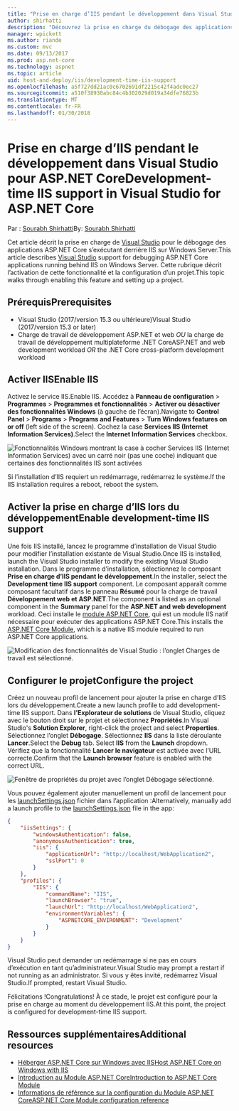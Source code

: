```yaml
---
title: "Prise en charge d’IIS pendant le développement dans Visual Studio pour ASP.NET Core"
author: shirhatti
description: "Découvrez la prise en charge du débogage des applications ASP.NET Core lors de l’exécution derrière IIS sur Windows Server."
manager: wpickett
ms.author: riande
ms.custom: mvc
ms.date: 09/13/2017
ms.prod: asp.net-core
ms.technology: aspnet
ms.topic: article
uid: host-and-deploy/iis/development-time-iis-support
ms.openlocfilehash: a5f727dd21ac0c6702691df2215c42f4adc0ec27
ms.sourcegitcommit: a510f38930abc84c4b302029d019a34dfe76823b
ms.translationtype: MT
ms.contentlocale: fr-FR
ms.lasthandoff: 01/30/2018
---
```

# <a name="development-time-iis-support-in-visual-studio-for-aspnet-core"></a><span data-ttu-id="be13a-103">Prise en charge d’IIS pendant le développement dans Visual Studio pour ASP.NET Core</span><span class="sxs-lookup"><span data-stu-id="be13a-103">Development-time IIS support in Visual Studio for ASP.NET Core</span></span>

<span data-ttu-id="be13a-104">Par : [Sourabh Shirhatti](https://twitter.com/sshirhatti)</span><span class="sxs-lookup"><span data-stu-id="be13a-104">By: [Sourabh Shirhatti](https://twitter.com/sshirhatti)</span></span>

<span data-ttu-id="be13a-105">Cet article décrit la prise en charge de [Visual Studio](https://www.visualstudio.com/vs/) pour le débogage des applications ASP.NET Core s’exécutant derrière IIS sur Windows Server.</span><span class="sxs-lookup"><span data-stu-id="be13a-105">This article describes [Visual Studio](https://www.visualstudio.com/vs/) support for debugging ASP.NET Core applications running behind IIS on Windows Server.</span></span> <span data-ttu-id="be13a-106">Cette rubrique décrit l’activation de cette fonctionnalité et la configuration d’un projet.</span><span class="sxs-lookup"><span data-stu-id="be13a-106">This topic walks through enabling this feature and setting up a project.</span></span>

## <a name="prerequisites"></a><span data-ttu-id="be13a-107">Prérequis</span><span class="sxs-lookup"><span data-stu-id="be13a-107">Prerequisites</span></span>

* <span data-ttu-id="be13a-108">Visual Studio (2017/version 15.3 ou ultérieure)</span><span class="sxs-lookup"><span data-stu-id="be13a-108">Visual Studio (2017/version 15.3 or later)</span></span>
* <span data-ttu-id="be13a-109">Charge de travail de développement ASP.NET et web *OU* la charge de travail de développement multiplateforme .NET Core</span><span class="sxs-lookup"><span data-stu-id="be13a-109">ASP.NET and web development workload *OR* the .NET Core cross-platform development workload</span></span>

## <a name="enable-iis"></a><span data-ttu-id="be13a-110">Activer IIS</span><span class="sxs-lookup"><span data-stu-id="be13a-110">Enable IIS</span></span>

<span data-ttu-id="be13a-111">Activez le service IIS.</span><span class="sxs-lookup"><span data-stu-id="be13a-111">Enable IIS.</span></span> <span data-ttu-id="be13a-112">Accédez à **Panneau de configuration** > **Programmes** > **Programmes et fonctionnalités** > **Activer ou désactiver des fonctionnalités Windows** (à gauche de l’écran).</span><span class="sxs-lookup"><span data-stu-id="be13a-112">Navigate to **Control Panel** > **Programs** > **Programs and Features** > **Turn Windows features on or off** (left side of the screen).</span></span> <span data-ttu-id="be13a-113">Cochez la case **Services IIS (Internet Information Services)**.</span><span class="sxs-lookup"><span data-stu-id="be13a-113">Select the **Internet Information Services** checkbox.</span></span>

![Fonctionnalités Windows montrant la case à cocher Services IIS (Internet Information Services) avec un carré noir (pas une coche) indiquant que certaines des fonctionnalités IIS sont activées](development-time-iis-support/_static/enable_iis.png)

<span data-ttu-id="be13a-115">Si l’installation d’IIS requiert un redémarrage, redémarrez le système.</span><span class="sxs-lookup"><span data-stu-id="be13a-115">If the IIS installation requires a reboot, reboot the system.</span></span>

## <a name="enable-development-time-iis-support"></a><span data-ttu-id="be13a-116">Activer la prise en charge d’IIS lors du développement</span><span class="sxs-lookup"><span data-stu-id="be13a-116">Enable development-time IIS support</span></span>

<span data-ttu-id="be13a-117">Une fois IIS installé, lancez le programme d’installation de Visual Studio pour modifier l’installation existante de Visual Studio.</span><span class="sxs-lookup"><span data-stu-id="be13a-117">Once IIS is installed, launch the Visual Studio installer to modify the existing Visual Studio installation.</span></span> <span data-ttu-id="be13a-118">Dans le programme d’installation, sélectionnez le composant **Prise en charge d’IIS pendant le développement**.</span><span class="sxs-lookup"><span data-stu-id="be13a-118">In the installer, select the **Development time IIS support** component.</span></span> <span data-ttu-id="be13a-119">Le composant apparaît comme composant facultatif dans le panneau **Résumé** pour la charge de travail **Développement web et ASP.NET**.</span><span class="sxs-lookup"><span data-stu-id="be13a-119">The component is listed as an optional component in the **Summary** panel for the **ASP.NET and web development** workload.</span></span> <span data-ttu-id="be13a-120">Ceci installe le [module ASP.NET Core](xref:fundamentals/servers/aspnet-core-module), qui est un module IIS natif nécessaire pour exécuter des applications ASP.NET Core.</span><span class="sxs-lookup"><span data-stu-id="be13a-120">This installs the [ASP.NET Core Module](xref:fundamentals/servers/aspnet-core-module), which is a native IIS module required to run ASP.NET Core applications.</span></span>

![Modification des fonctionnalités de Visual Studio : l’onglet Charges de travail est sélectionné.](development-time-iis-support/_static/development_time_support.png)

## <a name="configure-the-project"></a><span data-ttu-id="be13a-124">Configurer le projet</span><span class="sxs-lookup"><span data-stu-id="be13a-124">Configure the project</span></span>

<span data-ttu-id="be13a-125">Créez un nouveau profil de lancement pour ajouter la prise en charge d’IIS lors du développement.</span><span class="sxs-lookup"><span data-stu-id="be13a-125">Create a new launch profile to add development-time IIS support.</span></span> <span data-ttu-id="be13a-126">Dans **l’Explorateur de solutions** de Visual Studio, cliquez avec le bouton droit sur le projet et sélectionnez **Propriétés**.</span><span class="sxs-lookup"><span data-stu-id="be13a-126">In Visual Studio's **Solution Explorer**, right-click the project and select **Properties**.</span></span> <span data-ttu-id="be13a-127">Sélectionnez l’onglet **Débogage**. Sélectionnez **IIS** dans la liste déroulante **Lancer**.</span><span class="sxs-lookup"><span data-stu-id="be13a-127">Select the **Debug** tab. Select **IIS** from the **Launch** dropdown.</span></span> <span data-ttu-id="be13a-128">Vérifiez que la fonctionnalité **Lancer le navigateur** est activée avec l’URL correcte.</span><span class="sxs-lookup"><span data-stu-id="be13a-128">Confirm that the **Launch browser** feature is enabled with the correct URL.</span></span>

![Fenêtre de propriétés du projet avec l’onglet Débogage sélectionné.](development-time-iis-support/_static/project_properties.png)

<span data-ttu-id="be13a-133">Vous pouvez également ajouter manuellement un profil de lancement pour les [launchSettings.json](http://json.schemastore.org/launchsettings) fichier dans l’application :</span><span class="sxs-lookup"><span data-stu-id="be13a-133">Alternatively, manually add a launch profile to the [launchSettings.json](http://json.schemastore.org/launchsettings) file in the app:</span></span>

```json
{
    "iisSettings": {
        "windowsAuthentication": false,
        "anonymousAuthentication": true,
        "iis": {
            "applicationUrl": "http://localhost/WebApplication2",
            "sslPort": 0
        }
    },
    "profiles": {
        "IIS": {
            "commandName": "IIS",
            "launchBrowser": "true",
            "launchUrl": "http://localhost/WebApplication2",
            "environmentVariables": {
                "ASPNETCORE_ENVIRONMENT": "Development"
            }
        }
    }
}
```

<span data-ttu-id="be13a-134">Visual Studio peut demander un redémarrage si ne pas en cours d’exécution en tant qu’administrateur.</span><span class="sxs-lookup"><span data-stu-id="be13a-134">Visual Studio may prompt a restart if not running as an administrator.</span></span> <span data-ttu-id="be13a-135">Si vous y êtes invité, redémarrez Visual Studio.</span><span class="sxs-lookup"><span data-stu-id="be13a-135">If prompted, restart Visual Studio.</span></span>

<span data-ttu-id="be13a-136">Félicitations !</span><span class="sxs-lookup"><span data-stu-id="be13a-136">Congratulations!</span></span> <span data-ttu-id="be13a-137">À ce stade, le projet est configuré pour la prise en charge au moment du développement IIS.</span><span class="sxs-lookup"><span data-stu-id="be13a-137">At this point, the project is configured for development-time IIS support.</span></span> 

## <a name="additional-resources"></a><span data-ttu-id="be13a-138">Ressources supplémentaires</span><span class="sxs-lookup"><span data-stu-id="be13a-138">Additional resources</span></span>

* [<span data-ttu-id="be13a-139">Héberger ASP.NET Core sur Windows avec IIS</span><span class="sxs-lookup"><span data-stu-id="be13a-139">Host ASP.NET Core on Windows with IIS</span></span>](xref:host-and-deploy/iis/index)
* [<span data-ttu-id="be13a-140">Introduction au Module ASP.NET Core</span><span class="sxs-lookup"><span data-stu-id="be13a-140">Introduction to ASP.NET Core Module</span></span>](xref:fundamentals/servers/aspnet-core-module)
* [<span data-ttu-id="be13a-141">Informations de référence sur la configuration du Module ASP.NET Core</span><span class="sxs-lookup"><span data-stu-id="be13a-141">ASP.NET Core Module configuration reference</span></span>](xref:host-and-deploy/aspnet-core-module)
